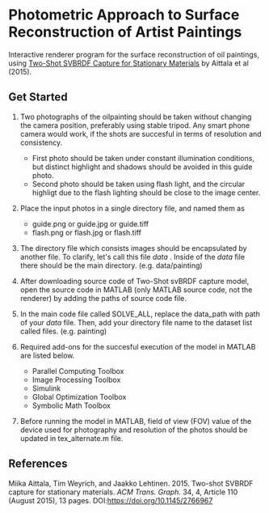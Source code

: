 # Photometric Approach to Surface Reconstruction of Artist Paintings


Interactive renderer program for the surface reconstruction of oil paintings, using [Two-Shot SVBRDF Capture for Stationary Materials](https://mediatech.aalto.fi/publications/graphics/TwoShotSVBRDF/) by Aittala et al (2015).



## Get Started

1. Two photographs of the oilpainting should be taken without changing the camera position, preferably using stable tripod. Any smart phone camera would work, if the shots are succesful in terms of resolution and consistency.
     - First photo should be taken under constant illumination conditions, but distinct highlight and shadows should be avoided in this guide photo. 
     - Second photo should be taken using flash light, and the circular highligt due to the flash lighting should be close to the image center.

2. Place the input photos in a single directory file, and named them as 
     - guide.png or guide.jpg or guide.tiff 
     - flash.png or flash.jpg or flash.tiff
     
3.  The directory file which consists images should be encapsulated by another file. To clarify, let's call this file _data_ . Inside of the _data_ file there should be the main directory. (e.g. data/painting)

4. After downloading source code of Two-Shot svBRDF capture model, open the source code in MATLAB (only MATLAB source code, not the renderer) by adding the paths of source code file. 

5. In the main code file called SOLVE_ALL, replace the data_path with path of your _data_ file. Then, add your directory file name to the dataset list called files. (e.g. painting) 

6. Required add-ons for the succesful execution of the model in MATLAB are listed below.
     - Parallel Computing Toolbox
     - Image Processing Toolbox
     - Simulink
     - Global Optimization Toolbox
     - Symbolic Math Toolbox

7. Before running the model in MATLAB, field of view (FOV) value of the device used for photography and resolution of the photos should be updated in tex_alternate.m file. 









## References

Miika Aittala, Tim Weyrich, and Jaakko Lehtinen. 2015. Two-shot SVBRDF capture for stationary materials. <i>ACM Trans. Graph.</i> 34, 4, Article 110 (August 2015), 13 pages. DOI:https://doi.org/10.1145/2766967
